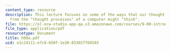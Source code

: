 ```yaml
---
content_type: resource
description: This lecture focuses on some of the ways that our thought processes diverge
  from the "thought processes" of a computer might "think".
file: https://ol-ocw-studio-app-qa.s3.amazonaws.com/courses/9-00-introduction-to-psychology-fall-2004/e1c24111e7c8650f1e2083302ff60103_h08a.pdf
file_type: application/pdf
resourcetype: Document
title: h08a.pdf
uid: e1c24111-e7c8-650f-1e20-83302ff60103
---
```

